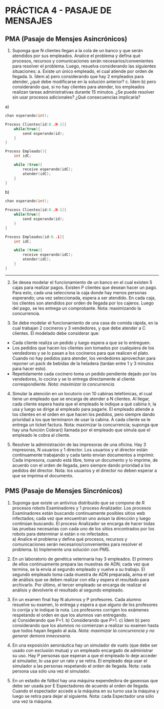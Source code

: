 # PRÁCTICA 4 - PASAJE DE MENSAJES

## PMA (Pasaje de Mensjes Asincrónicos)

1. Suponga  que  N  clientes  llegan  a  la  cola  de  un  banco  y  que  serán  atendidos  por  sus  empleados.  Analice  el  problema  y  defina  qué  procesos,  recursos  y  comunicaciones  serán necesarios/convenientes  para  resolver  el  problema.  Luego,  resuelva  considerando  las siguientes situaciones: 
    a. Existe un único empleado, el cual atiende por orden de llegada. 
    b. Ídem a) pero considerando que hay 2 empleados para atender, ¿qué debe modificarse en la solución anterior? 
    c. Ídem  b)  pero  considerando  que,  si  no  hay  clientes  para  atender,  los  empleados  realizan  tareas  administrativas  durante  15  minutos.  ¿Se  puede  resolver  sin  usar procesos adicionales? ¿Qué consecuencias implicaría?

a)
```c
chan esperando(int);

Process Clientes[id:0..N-1]{
    while(true){
        send esperando(id);
    }
}

Process Empleado(){
    int idC;

    while (true){
        receive esperando(idC);
        atender(idC);
    }
}

```

b)
```c
chan esperando(int);

Process Clientes[id:0..N-1]{
    while(true){
        send esperando(id);
    }
}

Process Empleados[id:0..1]{
    int idC;

    while (true){
        receive esperando(idC);
        atender(idC);
    }
}

```

--- 
 
2.  Se  desea  modelar  el  funcionamiento  de  un  banco  en  el  cual  existen  5  cajas  para  realizar pagos.  Existen  P  clientes que  desean  hacer  un  pago.  Para  esto,  cada  una  selecciona  la  caja donde hay menos personas esperando; una vez seleccionada, espera a ser atendido. En cada caja, los clientes son atendidos por orden de llegada por los cajeros. Luego del pago, se les entrega un comprobante. Nota: maximizando la concurrencia.

3.  Se  debe  modelar  el  funcionamiento  de  una  casa  de  comida  rápida,  en  la  cual  trabajan  2 cocineros  y  3  vendedores,  y  que  debe  atender  a  C  clientes.  El  modelado  debe  considerar que: 
- Cada cliente realiza un pedido y luego espera a que se lo entreguen. 
- Los pedidos que hacen los clientes son tomados por cualquiera de los vendedores y se lo pasan a los cocineros para que realicen el plato. Cuando no hay pedidos para atender, los vendedores aprovechan para reponer un pack de bebidas de la heladera (tardan entre 1 y 3 minutos para hacer esto). 
- Repetidamente cada cocinero toma un pedido pendiente dejado por los vendedores, lo cocina y se lo entrega directamente al cliente correspondiente. 
*Nota: maximizar la concurrencia.* 
 
4.  Simular  la  atención  en  un  locutorio  con  10  cabinas  telefónicas,  el  cual  tiene  un  empleado que se encarga de atender a N clientes. Al llegar, cada cliente espera hasta que el empleado le  indique  a  qué  cabina  ir,  la  usa  y  luego  se  dirige  al  empleado  para  pagarle.  El  empleado atiende a los clientes en el orden en que hacen los pedidos, pero siempre dando prioridad a los  que  terminaron  de  usar  la  cabina.  A  cada  cliente  se  le  entrega  un  ticket  factura.  Nota: maximizar la concurrencia; suponga que hay una función  Cobrar() llamada por el empleado que simula que el empleado le cobra al cliente. 
 
5.  Resolver la administración de las impresoras de una oficina. Hay 3 impresoras, N usuarios y 1  director.  Los  usuarios  y  el  director  están  continuamente  trabajando  y  cada  tanto  envían documentos  a  imprimir.  Cada  impresora,  cuando  está  libre,  toma  un  documento  y  lo imprime,  de  acuerdo  con  el  orden  de  llegada,  pero  siempre  dando  prioridad  a  los  pedidos del  director.  Nota:  los  usuarios  y  el  director  no  deben  esperar  a  que  se  imprima  el documento.

## PMS (Pasaje de Mensjes Sincrónicos)

1.  Suponga  que  existe  un  antivirus  distribuido que  se  compone  de  R  procesos  robots Examinadores y 1 proceso Analizador. Los procesos Examinadores están buscando continuamente  posibles  sitios  web  infectados;  cada  vez  que  encuentran  uno  avisan  la dirección y luego continúan buscando. El proceso Analizador se encarga de hacer todas las pruebas necesarias con cada uno de los sitios encontrados por los robots para determinar si están o no infectados.  
    a) Analice  el  problema  y  defina  qué  procesos,  recursos  y  comunicaciones  serán necesarios/convenientes para resolver el problema. 
    b) Implemente una solución con PMS.
2.  En un laboratorio de genética veterinaria hay 3 empleados. El primero de ellos continuamente prepara las muestras de ADN; cada vez que termina, se la envía al segundo empleado  y  vuelve  a  su  trabajo.  El  segundo  empleado  toma  cada  muestra  de  ADN preparada,  arma  el  set  de  análisis  que  se  deben  realizar  con  ella  y  espera  el  resultado  para archivarlo.  Por  último,  el  tercer  empleado  se  encarga  de  realizar  el  análisis  y  devolverle  el resultado al segundo empleado.  
 
3.  En  un  examen  final  hay  N  alumnos  y  P  profesores.  Cada  alumno  resuelve  su  examen,  lo entrega  y  espera  a  que  alguno  de  los  profesores  lo  corrija  y  le  indique  la  nota.  Los profesores corrigen los exámenes respetando el orden en que los alumnos van entregando.  
    a) Considerando que P=1. 
    b) Considerando que P>1. 
    c) Ídem  b)  pero  considerando  que  los  alumnos  no  comienzan  a  realizar  su  examen  hasta que todos hayan llegado al aula. 
*Nota: maximizar la concurrencia y no generar demora innecesaria.*
 
4.  En  una  exposición  aeronáutica  hay  un  simulador  de  vuelo  (que  debe  ser  usado  con exclusión  mutua)  y  un  empleado  encargado  de  administrar  su  uso.  Hay  P  personas  que esperan  a  que  el  empleado  lo  deje  acceder  al  simulador,  lo  usa  por  un  rato  y  se  retira.  El empleado  deja  usar  el simulador  a  las  personas  respetando  el  orden  de  llegada.  Nota: cada persona usa sólo una vez el simulador.   
 
5.  En un estadio de fútbol hay una máquina expendedora de gaseosas que debe ser usada por E Espectadores de acuerdo al orden de llegada. Cuando el espectador accede a la máquina en su turno usa la máquina y luego se retira para dejar al siguiente.  Nota: cada Espectador una sólo una vez la máquina.
